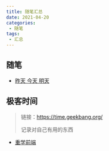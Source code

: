 ```yaml
---
title: 随笔汇总
date: 2021-04-20
categories:
 - 随笔
tags:
 - 汇总
---
```


<!-- more -->



## 随笔

- [昨天 今天 明天](/docs/essays/210422.md)



## 极客时间

> 链接：https://time.geekbang.org/
>
> 记录对自己有用的东西

- [重学前端](/docs/geek/210622.md)

